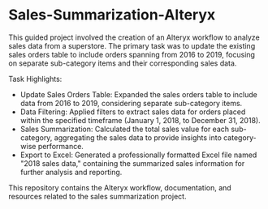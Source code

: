 # Sales-Summarization-Alteryx
This guided project involved the creation of an Alteryx workflow to analyze sales data from a superstore. The primary task was to update the existing sales orders table to include orders spanning from 2016 to 2019, focusing on separate sub-category items and their corresponding sales data. 

Task Highlights:

- Update Sales Orders Table: Expanded the sales orders table to include data from 2016 to 2019, considering separate sub-category items.
- Data Filtering: Applied filters to extract sales data for orders placed within the specified timeframe (January 1, 2018, to December 31, 2018).
- Sales Summarization: Calculated the total sales value for each sub-category, aggregating the sales data to provide insights into category-wise performance.
- Export to Excel: Generated a professionally formatted Excel file named "2018 sales data," containing the summarized sales information for further analysis and reporting.

This repository contains the Alteryx workflow, documentation, and resources related to the sales summarization project.
